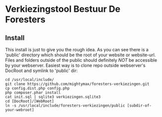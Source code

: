 # Verkiezingstool Bestuur De Foresters

## Install
This install is just to give you the rough idea. As you can see there is 
a 'public' directory which should be the root of your website or website-url.
Files and folders outside of the public should definitely *NOT* be accessible
by your webserver. Easiest way is to clone repo outside webserver's DocRoot
and symlink to 'public' dir:

    cd /usr/local/include/
    git clone https://github.com/mightymax/foresters-verkiezingen.git
    cp config.dist.php config.php
    php composer.phar install
    cat init.sql | sqlite3 verkiezingen.sqlite3
    cd [DocRoot]/[WebRoot]
	ln -s /usr/local/include/foresters-verkiezingen/public [subdir-of-your-webroot]
	
